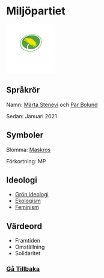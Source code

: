 # Miljöpartiet
<img src="img/MP_logo_centrerad_vit_RGB.png" width="130" height="130">

## Språkrör
Namn: [Märta Stenevi](https://sv.wikipedia.org/wiki/M%C3%A4rta_Stenevi) och [Pär Bolund](https://sv.wikipedia.org/wiki/Per_Bolund)

Sedan: Januari 2021

## Symboler
Blomma: [Maskros](https://sv.wikipedia.org/wiki/Maskrossl%C3%A4ktet)

Förkortning: MP

## Ideologi
- [Grön ideologi](https://sv.wikipedia.org/wiki/Gr%C3%B6n_ideologi)
- [Ekologism](https://sv.wikipedia.org/wiki/Ekologism)
- [Feminism](https://sv.wikipedia.org/wiki/Feminism)

## Värdeord
- Framtiden
- Omställning
- Solidaritet

### [Gå Tillbaka](index)
